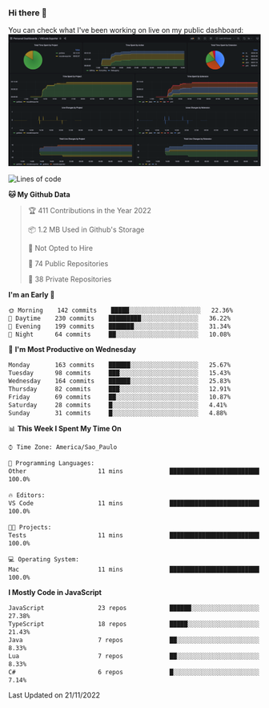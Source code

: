 ### Hi there 👋

<!--
**guicaulada/guicaulada** is a ✨ _special_ ✨ repository because its `README.md` (this file) appears on your GitHub profile.

Here are some ideas to get you started:

- 🔭 I’m currently working on ...
- 🌱 I’m currently learning ...
- 👯 I’m looking to collaborate on ...
- 🤔 I’m looking for help with ...
- 💬 Ask me about ...
- 📫 How to reach me: ...
- 😄 Pronouns: ...
- ⚡ Fun fact: ...
-->

You can check what I've been working on live on my public dashboard:
[![Grafana dashboard](./img/dashboard.png)](https://guicaulada.grafana.net/public-dashboards/e00f2ad838544b02826e8c075c05df45?orgId=1&refresh=30s)

<!--START_SECTION:waka-->
![Lines of code](https://img.shields.io/badge/From%20Hello%20World%20I%27ve%20Written-2.6%20million%20lines%20of%20code-blue)

**🐱 My Github Data** 

> 🏆 411 Contributions in the Year 2022
 > 
> 📦 1.2 MB Used in Github's Storage 
 > 
> 🚫 Not Opted to Hire
 > 
> 📜 74 Public Repositories 
 > 
> 🔑 38 Private Repositories  
 > 
**I'm an Early 🐤** 

```text
🌞 Morning    142 commits    █████░░░░░░░░░░░░░░░░░░░░   22.36% 
🌆 Daytime    230 commits    █████████░░░░░░░░░░░░░░░░   36.22% 
🌃 Evening    199 commits    ███████░░░░░░░░░░░░░░░░░░   31.34% 
🌙 Night      64 commits     ██░░░░░░░░░░░░░░░░░░░░░░░   10.08%

```
📅 **I'm Most Productive on Wednesday** 

```text
Monday       163 commits    ██████░░░░░░░░░░░░░░░░░░░   25.67% 
Tuesday      98 commits     ███░░░░░░░░░░░░░░░░░░░░░░   15.43% 
Wednesday    164 commits    ██████░░░░░░░░░░░░░░░░░░░   25.83% 
Thursday     82 commits     ███░░░░░░░░░░░░░░░░░░░░░░   12.91% 
Friday       69 commits     ██░░░░░░░░░░░░░░░░░░░░░░░   10.87% 
Saturday     28 commits     █░░░░░░░░░░░░░░░░░░░░░░░░   4.41% 
Sunday       31 commits     █░░░░░░░░░░░░░░░░░░░░░░░░   4.88%

```


📊 **This Week I Spent My Time On** 

```text
⌚︎ Time Zone: America/Sao_Paulo

💬 Programming Languages: 
Other                    11 mins             █████████████████████████   100.0%

🔥 Editors: 
VS Code                  11 mins             █████████████████████████   100.0%

🐱‍💻 Projects: 
Tests                    11 mins             █████████████████████████   100.0%

💻 Operating System: 
Mac                      11 mins             █████████████████████████   100.0%

```

**I Mostly Code in JavaScript** 

```text
JavaScript               23 repos            ██████░░░░░░░░░░░░░░░░░░░   27.38% 
TypeScript               18 repos            █████░░░░░░░░░░░░░░░░░░░░   21.43% 
Java                     7 repos             ██░░░░░░░░░░░░░░░░░░░░░░░   8.33% 
Lua                      7 repos             ██░░░░░░░░░░░░░░░░░░░░░░░   8.33% 
C#                       6 repos             █░░░░░░░░░░░░░░░░░░░░░░░░   7.14%

```



 Last Updated on 21/11/2022
<!--END_SECTION:waka-->
